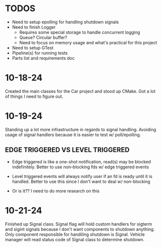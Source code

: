 
# TODOS

- Need to setup epolling for handling shutdown signals
- Need to finish Logger
    - Requires some special storage to handle concurrent logging
    - Queue? Circular buffer?
    - Need to focus on memory usage and what's practical for this project
- Need to setup GTest
- Pipeline(s) for running tests
- Parts list and requirements doc

# 10-18-24

Created the main classes for the Car project and stood up CMake. Got a lot of things I need to figure out.

# 10-19-24

Standing up a lot more infrastructure in regards to signal handling. Avoiding usage of signal handlers because it is easier to test w/ poll/epolling.

EDGE TRIGGERED VS LEVEL TRIGGERED
---------------------------------
- Edge triggered is like a one-shot notification, read(s) may be blocked indefinitely. Better to use non-blocking fds w/ edge triggered events
- Level triggered events will always notify user if an fd is ready until it is handled. Better to use this since I don't want to deal w/ non-blocking

- Or is it?? I need to do more research on this

# 10-21-24

Finished up Signal class. Signal flag will hold custom handlers for sigterm and sigint signals because I don't want components to shutdown anything. Only component responsible for handiling shutdown is Signal. Vehicle manager will read status code of Signal class to determine shutdown.






